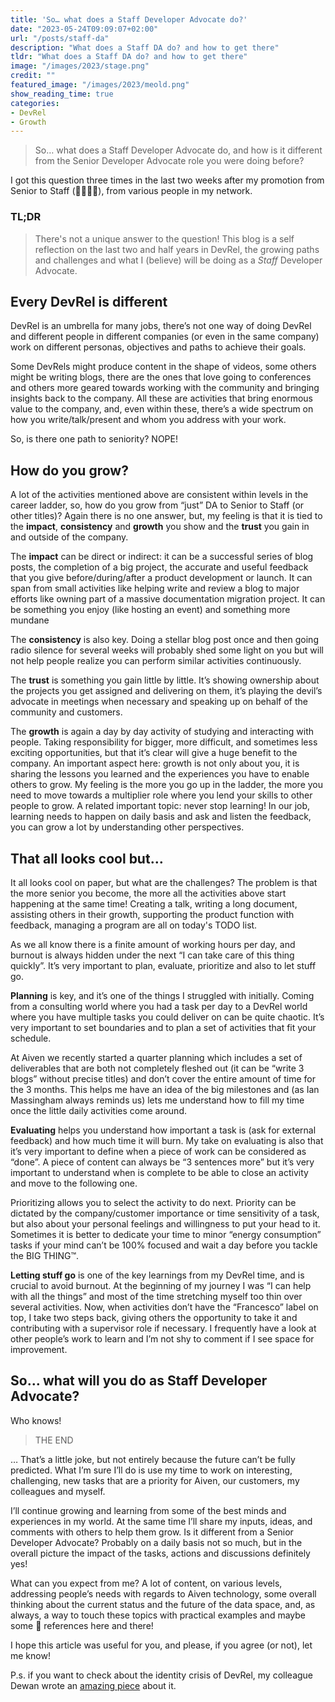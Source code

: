 ```yaml
---
title: 'So… what does a Staff Developer Advocate do?'
date: "2023-05-24T09:09:07+02:00"
url: "/posts/staff-da"
description: "What does a Staff DA do? and how to get there"
tldr: "What does a Staff DA do? and how to get there"
image: "/images/2023/stage.png"
credit: ""
featured_image: "/images/2023/meold.png"
show_reading_time: true
categories:
- DevRel
- Growth
---
```


> So… what does a Staff Developer Advocate do, and how is it different from the Senior Developer Advocate role you were doing before?

I got this question three times in the last two weeks after my promotion from Senior to Staff (🎉🎉🎉🎉), from various people in my network. 

<!--more-->

### TL;DR 

> There's not a unique answer to the question! This blog is a self reflection on the last two and half years in DevRel, the growing paths and challenges and what I (believe) will be doing as a _Staff_ Developer Advocate.

## Every DevRel is different
DevRel is an umbrella for many jobs, there’s not one way of doing DevRel and different people in different companies (or even in the same company) work on different personas, objectives and paths to achieve their goals.

Some DevRels might produce content in the shape of videos, some others might be writing blogs, there are the ones that love going to conferences and others more geared towards working with the community and bringing insights back to the company. All these are activities that bring enormous value to the company, and, even within these, there’s a wide spectrum on how you write/talk/present and  whom you address with your work.

So, is there one path to seniority? NOPE!

## How do you grow?

A lot of the activities mentioned above are consistent within levels in the career ladder, so, how do you grow from “just” DA to Senior to Staff (or other titles)? Again there is no one answer, but, my feeling is that it is tied to the **impact**, **consistency** and **growth** you show and the **trust** you gain in and outside of the company.

The **impact** can be direct or indirect: it can be a successful series of blog posts, the completion of a big project, the accurate and useful feedback that you give before/during/after a product development or launch. It can span from small activities like helping write and review a blog to major efforts like owning part of a massive documentation migration project. It can be something you enjoy (like hosting an event) and something more mundane

The **consistency** is also key. Doing a stellar blog post once and then going radio silence for several weeks will probably shed some light on you but will not help people realize you can perform similar activities continuously.

The **trust** is something you gain little by little. It’s showing ownership about the projects you get assigned and delivering on them, it’s playing the devil’s advocate in meetings when necessary and speaking up on behalf of the community and customers.


The **growth** is again a day by day activity of studying and interacting with people. Taking responsibility for bigger, more difficult, and sometimes less exciting opportunities, but that it’s clear will give a huge benefit to the company. An important aspect here: growth is not only about you, it is sharing the lessons you learned and the experiences you have to enable others to grow. My feeling is the more you go up in the ladder, the more you need to move towards a multiplier role where you lend your skills to other people to grow. A related important topic: never stop learning! In our job, learning needs to happen on daily basis and ask and listen the feedback, you can grow a lot by understanding other perspectives.

## That all looks cool but…

It all looks cool on paper, but what are the challenges? The problem is that the more senior you become, the more all the activities above start happening at the same time! Creating a talk, writing a long document, assisting others in their growth, supporting the product function with feedback, managing a program are all on today's TODO list.

As we all know there is a finite amount of working hours per day, and burnout is always hidden under the next “I can take care of this thing quickly”. It’s very important to plan, evaluate, prioritize and also to let stuff go.

**Planning** is key, and it’s one of the things I struggled with initially. Coming from a consulting world where you had a task per day to a DevRel world where you have multiple tasks you could deliver on can be quite chaotic. It’s very important to set boundaries and to plan a set of activities that fit your schedule. 

At Aiven we recently started a quarter planning which includes a set of deliverables that are both not completely fleshed out (it can be “write 3 blogs” without precise titles) and don’t cover the entire amount of time for the 3 months. This helps me have an idea of the big milestones and (as Ian Massingham always reminds us) lets me understand how to fill my time once the little daily activities come around.

**Evaluating** helps you understand how important a task is (ask for external feedback) and how much time it will burn. My take on evaluating is also that it’s very important to define when a piece of work can be considered as “done”. A piece of content can always be “3 sentences more” but it’s very important to understand when is complete to be able to close an activity and move to the following one.

Prioritizing allows you to select the activity to do next. Priority can be dictated by the company/customer importance or time sensitivity of a task, but also about your personal feelings and willingness to put your head to it. Sometimes it is better to dedicate your time to minor “energy consumption” tasks if your mind can’t be 100% focused and wait a day before you tackle the BIG THING™.

**Letting stuff go** is one of the key learnings from my DevRel time, and is crucial to avoid burnout. At the beginning of my journey I was “I can help with all the things” and most of the time stretching myself too thin over several activities. Now, when activities don’t have the “Francesco” label on top, I take two steps back, giving others the opportunity to take it and contributing with a supervisor role if necessary. I frequently have a look at other people’s work to learn and I’m not shy to comment if I see space for improvement.

## So… what will you do as Staff Developer Advocate?

Who knows!

> THE END


… That’s a little joke, but not entirely because the future can’t be fully predicted. What I’m sure I’ll do is use my time to work on interesting, challenging, new tasks that are a priority for Aiven, our customers, my colleagues and myself. 

I’ll continue growing and learning from some of the best minds and experiences in my world. At the same time I’ll share my inputs, ideas, and comments with others to help them grow. Is it different from a Senior Developer Advocate? Probably on a daily basis not so much, but in the overall picture the impact of the tasks, actions and discussions definitely yes!

What can you expect from me? A lot of content, on various levels, addressing people’s needs with regards to Aiven technology, some overall thinking about the current status and the future of the data space, and, as always, a way to touch these topics with practical examples and maybe some 🍕 references here and there!

I hope this article was useful for you, and please, if you agree (or not), let me know!

P.s. if you want to check about the identity crisis of DevRel, my colleague Dewan wrote an [amazing piece](https://www.dewanahmed.com/identity-crisis-devrel/) about it.